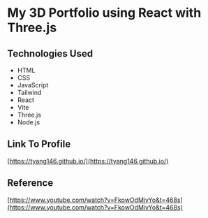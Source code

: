 # My 3D Portfolio using React with Three.js

## Technologies Used
- HTML
- CSS
- JavaScript
- Tailwind
- React
- Vite
- Three.js
- Node.js

## Link To Profile

[https://tyang146.github.io/](https://tyang146.github.io/)

## Reference

[https://www.youtube.com/watch?v=FkowOdMjvYo&t=468s](https://www.youtube.com/watch?v=FkowOdMjvYo&t=468s)
